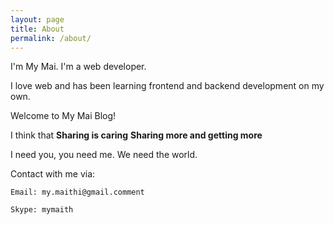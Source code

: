 ```yaml
---
layout: page
title: About
permalink: /about/
---
```


I'm My Mai. I'm a web developer.

I love web and has been learning frontend and backend development on my own.

Welcome to My Mai Blog!

I think that **Sharing is caring** **Sharing more and getting more**

I need you, you need me. We need the world.

Contact with me via:

```
Email: my.maithi@gmail.comment

Skype: mymaith
```
